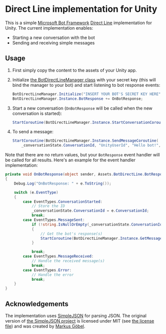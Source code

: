# Direct Line implementation for Unity #

This is a simple [Microsoft Bot Framework](https://dev.botframework.com/)
[Direct Line](https://docs.botframework.com/en-us/restapi/directline/)
implementation for Unity. The current implementation enables:

* Starting a new conversation with the bot
* Sending and receiving simple messages

## Usage ##

1. First simply copy the content to the assets of your Unity app.
2. Initialize [the BotDirectLineManager class](/BotDirectLine/BotDirectLineManager.cs)
   with your secret key (this will bind the manager to your bot) and start
   listening to bot response events: 

    ```csharp
    BotDirectLineManager.Initialize("INSERT YOUR BOT'S SECRET KEY HERE");
    BotDirectLineManager.Instance.BotResponse += OnBotResponse;
    ```

3. Start a new conversation (`OnBotResponse` will be called when the new
   conversation is started):

    ```csharp
    StartCoroutine(BotDirectLineManager.Instance.StartConversationCoroutine());
    ```

4. To send a message:

    ```csharp
    StartCoroutine(BotDirectLineManager.Instance.SendMessageCoroutine(
        _conversationState.ConversationId, "UnityUserId", "Hello bot!", "Unity User 1"));
    ```

Note that there are no return values, but your `BotResponse` event handler will
be called for all results. Here's an example for the event handler
implementation:

```csharp
private void OnBotResponse(object sender, Assets.BotDirectLine.BotResponseEventArgs e)
{
    Debug.Log("OnBotResponse: " + e.ToString());

    switch (e.EventType)
    {
        case EventTypes.ConversationStarted:
            // Store the ID
            _conversationState.ConversationId = e.ConversationId;
            break;
        case EventTypes.MessageSent:
            if (!string.IsNullOrEmpty(_conversationState.ConversationId))
            {
                // Get the bot's response(s)
                StartCoroutine(BotDirectLineManager.Instance.GetMessagesCoroutine(_conversationState.ConversationId));
            }

            break;
        case EventTypes.MessageReceived:
            // Handle the received message(s)
            break;
        case EventTypes.Error:
            // Handle the error
            break;
    }
}
```


## Acknowledgements ##

The implementation uses [SimpleJSON](http://wiki.unity3d.com/index.php/SimpleJSON)
for parsing JSON. The original version of
[the SimpleJSON project](https://github.com/Bunny83/SimpleJSON) is licensed
under MIT
(see [the license file](https://github.com/Bunny83/SimpleJSON/blob/master/LICENSE))
and was created by [Markus Göbel](https://github.com/Bunny83).
